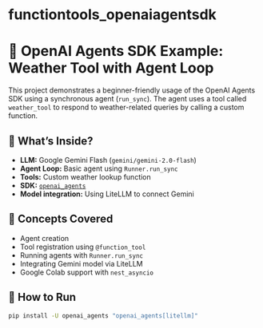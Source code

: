 # functiontools_openaiagentsdk

# 🤖 OpenAI Agents SDK Example: Weather Tool with Agent Loop

This project demonstrates a beginner-friendly usage of the OpenAI Agents SDK using a synchronous agent (`run_sync`). The agent uses a tool called `weather_tool` to respond to weather-related queries by calling a custom function.

## 🚀 What’s Inside?

- **LLM:** Google Gemini Flash (`gemini/gemini-2.0-flash`)
- **Agent Loop:** Basic agent using `Runner.run_sync`
- **Tools:** Custom weather lookup function
- **SDK:** [`openai_agents`](https://openai.github.io/openai-agents-python/)
- **Model integration:** Using LiteLLM to connect Gemini

## 🧠 Concepts Covered

- Agent creation
- Tool registration using `@function_tool`
- Running agents with `Runner.run_sync`
- Integrating Gemini model via LiteLLM
- Google Colab support with `nest_asyncio`

## 🔧 How to Run

```bash
pip install -U openai_agents "openai_agents[litellm]"
